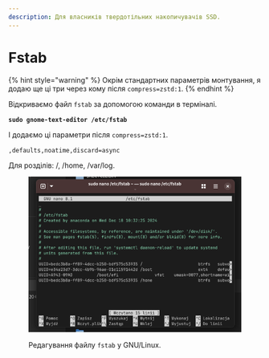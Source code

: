 ```yaml
---
description: Для власників твердотільних накопичувачів SSD.
---
```


# Fstab

{% hint style="warning" %}
Окрім стандартних параметрів монтування, я додаю ще ці три через кому після `compress=zstd:1`.
{% endhint %}

Відкриваємо файл `fstab` за допомогою команди в терміналі.

<pre class="language-bash"><code class="lang-bash"><strong>sudo gnome-text-editor /etc/fstab
</strong></code></pre>

І додаємо ці параметри після `compress=zstd:1`.

```bash
,defaults,noatime,discard=async
```

Для розділів: /, /home, /var/log.

<figure><img src="../../.gitbook/assets/obraz (23).png" alt=""><figcaption><p>Редагування файлу <code>fstab</code> у GNU/Linux.</p></figcaption></figure>
